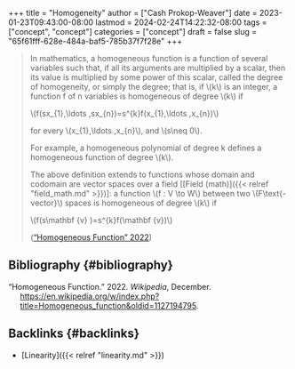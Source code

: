 +++
title = "Homogeneity"
author = ["Cash Prokop-Weaver"]
date = 2023-01-23T09:43:00-08:00
lastmod = 2024-02-24T14:22:32-08:00
tags = ["concept", "concept"]
categories = ["concept"]
draft = false
slug = "65f61fff-628e-484a-baf5-785b37f7f28e"
+++

> In mathematics, a homogeneous function is a function of several variables such that, if all its arguments are multiplied by a scalar, then its value is multiplied by some power of this scalar, called the degree of homogeneity, or simply the degree; that is, if \\(k\\) is an integer, a function f of n variables is homogeneous of degree \\(k\\) if
>
> \\(f(sx\_{1},\ldots ,sx\_{n})=s^{k}f(x\_{1},\ldots ,x\_{n})\\)
>
> for every \\(x\_{1},\ldots ,x\_{n}\\), and \\(s\neq 0\\).
>
> For example, a homogeneous polynomial of degree k defines a homogeneous function of degree \\(k\\).
>
> The above definition extends to functions whose domain and codomain are vector spaces over a field [[Field (math)]({{< relref "field_math.md" >}})]: a function \\(f : V \to W\\) between two \\(F\text{-vector}\\) spaces is homogeneous of degree \\(k\\) if
>
> \\(f(s\mathbf {v} )=s^{k}f(\mathbf {v})\\)
>
> (<a href="#citeproc_bib_item_1">“Homogeneous Function” 2022</a>)


## Bibliography {#bibliography}

<style>.csl-entry{text-indent: -1.5em; margin-left: 1.5em;}</style><div class="csl-bib-body">
  <div class="csl-entry"><a id="citeproc_bib_item_1"></a>“Homogeneous Function.” 2022. <i>Wikipedia</i>, December. <a href="https://en.wikipedia.org/w/index.php?title=Homogeneous_function&oldid=1127194795">https://en.wikipedia.org/w/index.php?title=Homogeneous_function&#38;oldid=1127194795</a>.</div>
</div>


## Backlinks {#backlinks}

-   [Linearity]({{< relref "linearity.md" >}})
